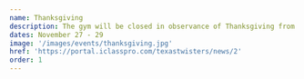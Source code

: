 ```yaml
---
name: Thanksgiving
description: The gym will be closed in observance of Thanksgiving from Thursday, November 27 to Saturday, November 29. Classes will resume the following week.
dates: November 27 - 29
image: '/images/events/thanksgiving.jpg'
href: 'https://portal.iclasspro.com/texastwisters/news/2'
order: 1
---
```

